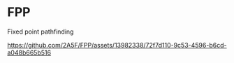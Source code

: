 # FPP

Fixed point pathfinding


https://github.com/2A5F/FPP/assets/13982338/72f7d110-9c53-4596-b6cd-a048b665b516

